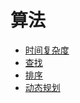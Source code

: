 # 算法

- [时间复杂度](%E6%97%B6%E9%97%B4%E5%A4%8D%E6%9D%82%E5%BA%A6)
- [查找](%E6%9F%A5%E6%89%BE)
- [排序](%E6%8E%92%E5%BA%8F)
- [动态规划](%E5%8A%A8%E6%80%81%E8%A7%84%E5%88%92)